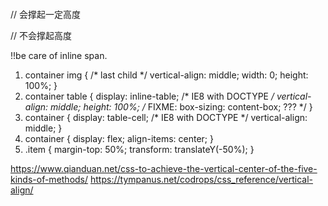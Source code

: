 // 会撑起一定高度
<img src="data:image/svg+xml,<svg xmlns='http://www.w3.org/2000/svg'/>" />

// 不会撑起高度
<img src="data:image/gif;base64,R0lGODlhAQABAAAAACwAAAAAAQABAAA=">

!!be care of inline span.

1. container img { /* last child */
vertical-align: middle;
width: 0;
height: 100%;
}
2. container table {
display: inline-table; /* IE8 with DOCTYPE */
vertical-align: middle;
height: 100%; /* FIXME: box-sizing: content-box; ??? */
}
3. container {
display: table-cell; /* IE8 with DOCTYPE */
vertical-align: middle;
}
4. container {
display: flex;
align-items: center;
}
5. .item {
margin-top: 50%;
transform: translateY(-50%);
}


https://www.qianduan.net/css-to-achieve-the-vertical-center-of-the-five-kinds-of-methods/
https://tympanus.net/codrops/css_reference/vertical-align/
